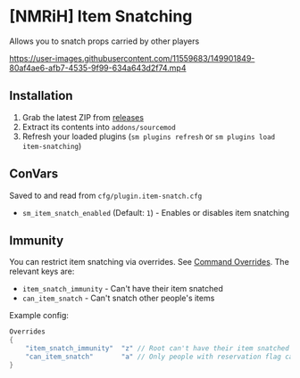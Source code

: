 # [NMRiH] Item Snatching

Allows you to snatch props carried by other players


https://user-images.githubusercontent.com/11559683/149901849-80af4ae6-afb7-4535-9f99-634a643d2f74.mp4



## Installation
1. Grab the latest ZIP from [releases](https://github.com/dysphie/nmrih-item-snatching/releases)
2. Extract its contents into `addons/sourcemod`
3. Refresh your loaded plugins (`sm plugins refresh` or `sm plugins load item-snatching`)

## ConVars

Saved to and read from `cfg/plugin.item-snatch.cfg`

- `sm_item_snatch_enabled` (Default: `1`) - Enables or disables item snatching


## Immunity

You can restrict item snatching via overrides. See [Command Overrides](https://wiki.alliedmods.net/Overriding_Command_Access_(Sourcemod)#Global_Configuration).
The relevant keys are:
- `item_snatch_immunity` - Can't have their item snatched
- `can_item_snatch` - Can't snatch other people's items

Example config:
```cpp
Overrides
{
	"item_snatch_immunity"	"z"	// Root can't have their item snatched
	"can_item_snatch"		"a"	// Only people with reservation flag can snatch items
}
```
